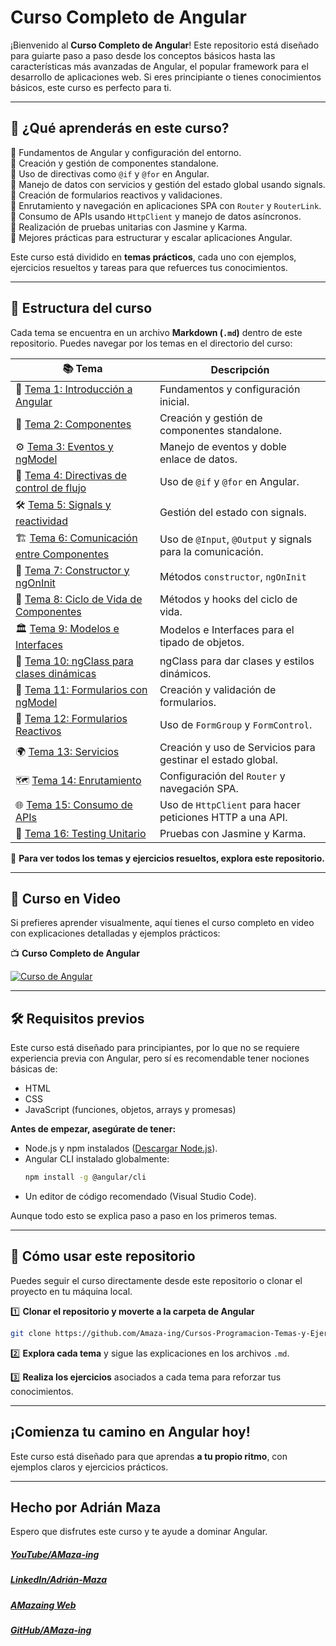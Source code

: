# **Curso Completo de Angular**

¡Bienvenido al **Curso Completo de Angular**! Este repositorio está diseñado para guiarte paso a paso desde los conceptos básicos hasta las características más avanzadas de Angular, el popular framework para el desarrollo de aplicaciones web. Si eres principiante o tienes conocimientos básicos, este curso es perfecto para ti.

---

## 📌 **¿Qué aprenderás en este curso?**

🔹 Fundamentos de Angular y configuración del entorno.<br>
🔹 Creación y gestión de componentes standalone.<br>
🔹 Uso de directivas como `@if` y `@for` en Angular.<br>
🔹 Manejo de datos con servicios y gestión del estado global usando signals.<br>
🔹 Creación de formularios reactivos y validaciones.<br>
🔹 Enrutamiento y navegación en aplicaciones SPA con `Router` y `RouterLink`.<br>
🔹 Consumo de APIs usando `HttpClient` y manejo de datos asíncronos.<br>
🔹 Realización de pruebas unitarias con Jasmine y Karma.<br>
🔹 Mejores prácticas para estructurar y escalar aplicaciones Angular.

Este curso está dividido en **temas prácticos**, cada uno con ejemplos, ejercicios resueltos y tareas para que refuerces tus conocimientos.

---

## 📂 **Estructura del curso**

Cada tema se encuentra en un archivo **Markdown (`.md`)** dentro de este repositorio. Puedes navegar por los temas en el directorio del curso:

| 📚 Tema                                                                           | Descripción                                                 |
| --------------------------------------------------------------------------------- | ----------------------------------------------------------- |
| 🚀 [Tema 1: Introducción a Angular](Temas/Angular-01-Introducción.md)             | Fundamentos y configuración inicial.                        |
| 🧩 [Tema 2: Componentes](Temas/Angular-02-Componentes.md)                         | Creación y gestión de componentes standalone.               |
| ⚙️ [Tema 3: Eventos y ngModel](Temas/Angular-03-eventos-y-ngModel.md)             | Manejo de eventos y doble enlace de datos.                  |
| 🔄 [Tema 4: Directivas de control de flujo](Temas/Angular-04-Control-de-Flujo.md) | Uso de `@if` y `@for` en Angular.                           |
| 🛠️ [Tema 5: Signals y reactividad](Temas/Angular-05-Signals.md)                   | Gestión del estado con signals.                             |
| 🏗️ [Tema 6: Comunicación entre Componentes](Temas/Angular-06-Input-Output.md)     | Uso de `@Input`, `@Output` y signals para la comunicación.  |
| 🏁 [Tema 7: Constructor y ngOnInit](Temas/Angular-07-Constructor-ngOnInit.md)     | Métodos `constructor`, `ngOnInit`                           |
| 🔄 [Tema 8: Ciclo de Vida de Componentes](Temas/Angular-08-Ciclo-de-Vida.md)      | Métodos y hooks del ciclo de vida.                          |
| 🏛 [Tema 9: Modelos e Interfaces](Temas/Angular-09-Modelos-e-Interfaces.md)        | Modelos e Interfaces para el tipado de objetos.             |
| 🌈 [Tema 10: ngClass para clases dinámicas](Temas/Angular-10-ngClass.md)          | ngClass para dar clases y estilos dinámicos.                |
| 📝 [Tema 11: Formularios con ngModel](Temas/Angular-11-Formularios-ngModel.md)    | Creación y validación de formularios.                       |
| 🧮 [Tema 12: Formularios Reactivos](Temas/Angular-12-Formularios-Reactivos.md)    | Uso de `FormGroup` y `FormControl`.                         |
| 🌍 [Tema 13: Servicios](Temas/Angular-13-Servicios.md)                            | Creación y uso de Servicios para gestinar el estado global. |
| 🗺️ [Tema 14: Enrutamiento](Temas/Angular-14-Router.md)                            | Configuración del `Router` y navegación SPA.                |
| 🌐 [Tema 15: Consumo de APIs](Temas/Angular-15-Peticiones-a-una-API.md)           | Uso de `HttpClient` para hacer peticiones HTTP a una API.   |
| 🧪 [Tema 16: Testing Unitario](Temas/Angular-16-Testing.md)                       | Pruebas con Jasmine y Karma.                                |

📌 **Para ver todos los temas y ejercicios resueltos, explora este repositorio.**

---

## 🎥 **Curso en Video**

Si prefieres aprender visualmente, aquí tienes el curso completo en video con explicaciones detalladas y ejemplos prácticos:

📺 **Curso Completo de Angular**

[![Curso de Angular](https://img.youtube.com/vi/l8oOg5CiNO8/0.jpg)](https://www.youtube.com/watch?v=l8oOg5CiNO8&list=PLzA2VyZwsq_9pAerklFF1vWe8lnWw03le)

---

## 🛠️ **Requisitos previos**

Este curso está diseñado para principiantes, por lo que no se requiere experiencia previa con Angular, pero sí es recomendable tener nociones básicas de:

- HTML
- CSS
- JavaScript (funciones, objetos, arrays y promesas)

**Antes de empezar, asegúrate de tener:**

- Node.js y npm instalados ([Descargar Node.js](https://nodejs.org/)).
- Angular CLI instalado globalmente:
  ```bash
  npm install -g @angular/cli
  ```
- Un editor de código recomendado (Visual Studio Code).

Aunque todo esto se explica paso a paso en los primeros temas.

---

## 📌 **Cómo usar este repositorio**

Puedes seguir el curso directamente desde este repositorio o clonar el proyecto en tu máquina local.

1️⃣ **Clonar el repositorio y moverte a la carpeta de Angular**

```bash
git clone https://github.com/Amaza-ing/Cursos-Programacion-Temas-y-Ejercicios/
```

2️⃣ **Explora cada tema** y sigue las explicaciones en los archivos `.md`.

3️⃣ **Realiza los ejercicios** asociados a cada tema para reforzar tus conocimientos.

---

## **¡Comienza tu camino en Angular hoy!**

Este curso está diseñado para que aprendas **a tu propio ritmo**, con ejemplos claros y ejercicios prácticos.

---

## Hecho por Adrián Maza

Espero que disfrutes este curso y te ayude a dominar Angular.

<div>
  <h5>
    <a href="https://www.youtube.com/@AMaza-Ing" target="_blank">
      YouTube/AMaza-ing
    </a>
  </h5>
  <h5>
    <a
      href="https://www.linkedin.com/in/adrian-maza-vazquez/"
      target="_blank"
    >
      LinkedIn/Adrián-Maza
    </a>
  </h5>
  <h5>
    <a href="https://www.amaza-ing.com/" target="_blank">
      AMazaing Web
    </a>
  </h5>
  <h5>
    <a href="https://github.com/Amaza-ing" target="_blank">
      GitHub/AMaza-ing
    </a>
  </h5>
</div>
